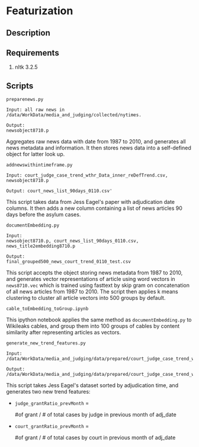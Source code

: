 # Featurization

## Description

## Requirements
1. nltk 3.2.5

## Scripts

```preparenews.py```
	
    Input: all raw news in /data/WorkData/media_and_judging/collected/nytimes.
    
    Output:
    newsobject8710.p


Aggregates raw news data with date from 1987 to 2010, and generates all news metadata and information. It then stores news data into a self-defined object for latter look up.

```addnewswithintimeframe.py```

    Input: court_judge_case_trend_wthr_Data_inner_reDefTrend.csv, newsobject8710.p

    Output: court_news_list_90days_0110.csv'

This script takes data from Jess Eagel's paper with adjudication date columns. It then adds a new column containing a list of news articles 90 days before the asylum cases.

```documentEmbedding.py```

	Input:
	newsobject8710.p, court_news_list_90days_0110.csv, news_title2embedding8710.p

	Output:
    final_grouped500_news_court_trend_0110_test.csv

This script accepts the object storing news metadata from 1987 to 2010, and generates vector representations of article using word vectors in ```news8710.vec``` which is trained using fasttext by skip gram on concatenation of all news articles from 1987 to 2010. The script then applies k means clustering to cluster all article vectors into 500 groups by default.

```cable_toEmbedding_toGroup.ipynb```

This ipython notebook applies the same method as ```documentEmbedding.py``` to Wikileaks cables, and group them into 100 groups of cables by content similarity after representing articles as vectors.


```generate_new_trend_features.py```

    Input:
    /data/WorkData/media_and_judging/data/prepared/court_judge_case_trend_wthr_Data_inner_sorted.csv

    Output:
    /data/WorkData/media_and_judging/data/prepared/court_judge_case_trend_wthr_Data_inner_reDefTrend.csv

This script takes Jess Eagel's dataset sorted by adjudication time, and generates two new trend features: 

* ```judge_grantRatio_prevMonth``` = 

    \#of grant / # of total cases by judge in previous month of adj_date 
 
* ```court_grantRatio_prevMonth``` = 

    \#of grant / # of total cases by court in previous month of adj_date






